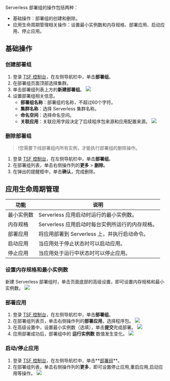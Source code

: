 Serverless 部署组的操作包括两种：

- 基础操作：部署组的创建和删除。
- 应用生命周期管理相关操作：设置最小实例数和内存规格、部署应用、启动应用、停止应用。

## 基础操作

### 创建部署组

1. 登录 [TSF 控制台](https://console.cloud.tencent.com/tsf/index)，在左侧导航栏中，单击**部署组**。
2. 在部署组页面顶部选择集群。
3. 单击部署组列表上方的**新建部署组**。
![](https://qcloudimg.tencent-cloud.cn/raw/24131a9e316f7986a92d38f44f974e08.png)
4. 设置部署组相关信息。
	- **部署组名称**：部署组的名称，不超过60个字符。
	- **集群名称**：选择 Serverless 集群名称。
	- **命名空间**：选择命名空间。
	- **关联应用**：关联应用字段决定了后续程序包来源和应用配置来源。
		![](https://main.qcloudimg.com/raw/a0537f82c8f8a57d220acc154042279e.png)

### 删除部署组

> !您需要下线部署组内所有实例，才能执行部署组的删除操作。

1. 登录 [TSF 控制台](https://console.cloud.tencent.com/tsf/index)，在左侧导航栏中，单击**部署组**。
2. 在部署组列表，单击右侧操作列的**更多** > **删除**。
3. 在弹出的提醒框中，单击**确认**，完成删除。

## 应用生命周期管理

| 功能       | 说明                                            |
| ---------- | ----------------------------------------------- |
| 最小实例数 | Serverless 应用启动时运行的最小实例数。         |
| 内存规格   | Serverless 应用启动时每台实例所运行的内存规格。 |
| 部署应用   | 将应用部署到 Serverless 上，并执行启动命令。    |
| 启动应用   | 当应用处于停止状态时可以启动应用。              |
| 停止应用   | 当应用处于运行中状态时可以停止应用。            |

### 设置内存规格和最小实例数

新建 Serverless 部署组时，单击页面底部的高级设置，即可设置内存规格和最小实例数。
![](https://main.qcloudimg.com/raw/7b58b336541693f3f03fe6d253afeb73.png)

### 部署应用

1. 登录 [TSF 控制台](https://console.cloud.tencent.com/tsf/index)，在左侧导航栏中，单击**部署组**。
2. 在部署组列表页，单击右侧操作列的**部署应用**，选择程序包。
![](https://qcloudimg.tencent-cloud.cn/raw/579c50ebd919795738f887816c4bf86d.png)
3. 在高级设置中，设置最小实例数（选填），单击**提交**完成部署。
   ![](https://main.qcloudimg.com/raw/082382940ae0a5ac13c144efae346450.png)
4. 应用部署成功后，部署组中的 **运行实例数** 数值发生变化。
![](https://qcloudimg.tencent-cloud.cn/raw/f6aa1768c465cca3908efbe6a408c5f7.png)


### 启动/停止应用

1. 登录 [TSF 控制台](https://console.cloud.tencent.com/tsf/index)，在左侧导航栏中，单击**[部署组](https://console.cloud.tencent.com/tsf/group)**。
2. 在部署组列表，单击右侧操作列的**更多**，即可设置停止应用,重启应用,启动应用等操作。
![](https://qcloudimg.tencent-cloud.cn/raw/ea649b321b6bf02e6522addf33173c3d.png)

